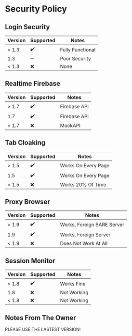 # Security Policy

## Login Security

| Version | Supported          | Notes            |
| ------- | ------------------ | ---------------- |
| > 1.3   | :heavy_check_mark: | Fully Functional |
|   1.3   | :heavy_minus_sign: | Poor Security |
| < 1.3   | ❌                | None |

## Realtime Firebase

| Version | Supported          | Notes           |
| ------- | ------------------ | --------------- |
| > 1.7   | :heavy_check_mark: | Firebase API |
|   1.7   | :heavy_check_mark: | Firebase API |
| < 1.7   | ❌                | MockAPI |

## Tab Cloaking

| Version | Supported          | Notes               |
| ------- | ------------------ | ------------------- |
| > 1.5   | :heavy_check_mark: | Works On Every Page |
|   1.5   | :heavy_check_mark: | Works On Every Page |
| < 1.5   | ❌                | Works 20% Of Time |

## Proxy Browser

| Version | Supported          | Notes           |
| ------- | ------------------ | --------------- |
| > 1.9   | :heavy_check_mark: | Works, Foreign BARE Server |
|   1.9   | :heavy_check_mark: | Works, Foreign Server |
| < 1.9   | ❌                | Does Not Work At All |

## Session Monitor

| Version | Supported          | Notes           |
| ------- | ------------------ | --------------- |
| > 1.8   | :heavy_check_mark: | Works Fine |
|   1.8   | ❌                | Not Working |
| < 1.8   | ❌                | Not Working |

## Notes From The Owner

PLEASE USE THE LASTEST VERSION!

